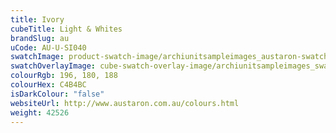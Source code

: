 ```yaml
---
title: Ivory
cubeTitle: Light & Whites
brandSlug: au
uCode: AU-U-SI040
swatchImage: product-swatch-image/archiunitsampleimages_austaron-swatch_Ivory.jpg
swatchOverlayImage: cube-swatch-overlay-image/archiunitsampleimages_swatch-overlay_austaron.png
colourRgb: 196, 180, 188
colourHex: C4B4BC
isDarkColour: "false"
websiteUrl: http://www.austaron.com.au/colours.html
weight: 42526
---
```

